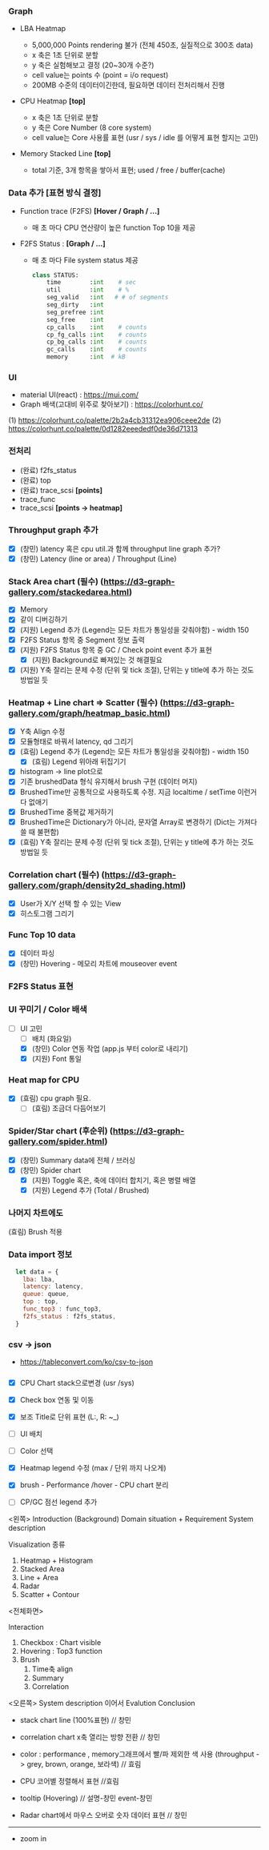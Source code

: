 ### Graph
- LBA Heatmap
  - 5,000,000 Points rendering 불가 (전체 450초, 실질적으로 300초 data)
  - x 축은 1초 단위로 분할
  - y 축은 실험해보고 결정 (20~30개 수준?)
  - cell value는 points 수 (point = i/o request)
  - 200MB 수준의 데이터이긴한데, 필요하면 데이터 전처리해서 진행

- CPU Heatmap **[top]**
  - x 축은 1초 단위로 분할
  - y 축은 Core Number (8 core system)
  - cell value는 Core 사용률 표현 (usr / sys / idle 를 어떻게 표현 할지는 고민)

- Memory Stacked Line **[top]**
  - total 기준, 3개 항목을 쌓아서 표현; used / free / buffer(cache)

  
### Data 추가 [표현 방식 결정]
- Function trace (F2FS) **[Hover / Graph / ...]**
  - 매 초 마다 CPU 연산량이 높은 function Top 10을 제공
  
- F2FS Status : **[Graph / ...]**
  - 매 초 마다 File system status 제공
    ```python
    class STATUS:
        time        :int    # sec
        util        :int    # %
        seg_valid   :int   # # of segments
        seg_dirty   :int
        seg_prefree :int
        seg_free    :int
        cp_calls    :int    # counts
        cp_fg_calls :int    # counts
        cp_bg_calls :int    # counts
        gc_calls    :int    # counts
        memory      :int  # kB
    ```

### UI
- material UI(react) : https://mui.com/
- Graph 배색(고대비 위주로 찾아보기) : https://colorhunt.co/

(1) https://colorhunt.co/palette/2b2a4cb31312ea906ceee2de
(2) https://colorhunt.co/palette/0d1282eeededf0de36d71313

### 전처리
- (완료) f2fs_status
- (완료) top
- (완료) trace_scsi **[points]**
- trace_func
- trace_scsi **[points -> heatmap]**



### Throughput graph 추가
- [X] (창민) latency 혹은 cpu util.과 함께 throughput line graph 추가?
- [X] (창민) Latency (line or area) / Throughput (Line)
### Stack Area chart (필수) (https://d3-graph-gallery.com/stackedarea.html)
- [x] Memory
- [x] 같이 디버깅하기
- [X] (지원) Legend 추가 (Legend는 모든 차트가 통일성을 갖춰야함) - width 150
- [X] F2FS Status 항목 중 Segment 정보 출력
- [X] (지원) F2FS Status 항목 중 GC / Check point event 추가 표현
  - [X] (지원) Background로 빠져있는 것 해결필요
- [X] (지원) Y축 잘리는 문제 수정 (단위 및 tick 조절), 단위는 y title에 추가 하는 것도 방법일 듯
### Heatmap + Line chart => Scatter (필수) (https://d3-graph-gallery.com/graph/heatmap_basic.html)
- [x] Y축 Align 수정
- [x] 모듈형태로 바꿔서 latency, qd 그리기
- [X] (효림) Legend 추가 (Legend는 모든 차트가 통일성을 갖춰야함) - width 150
  - [X] (효림) Legend 위아래 뒤집기기
- [x] histogram -> line plot으로
- [x] 기존 brushedData 형식 유지해서 brush 구현 (데이터 머지)
- [x] BrushedTime만 공통적으로 사용하도록 수정. 지금 localtime / setTime 이런거 다 없애기
- [x] BrushedTime 중복값 제거하기
- [x] BrushedTime은 Dictionary가 아니라, 문자열 Array로 변경하기 (Dict는 가져다 쓸 때 불편함)
- [X] (효림) Y축 잘리는 문제 수정 (단위 및 tick 조절), 단위는 y title에 추가 하는 것도 방법일 듯
### Correlation chart (필수) (https://d3-graph-gallery.com/graph/density2d_shading.html)
- [x] User가 X/Y 선택 할 수 있는 View
- [x] 히스토그램 그리기
### Func Top 10 data
- [x] 데이터 파싱
- [x] (창민) Hovering - 메모리 차트에 mouseover event
### F2FS Status 표현
### UI 꾸미기 / Color 배색
- [ ] UI 고민
  - [ ] 배치 (화요일) 
  - [X] (창민) Color 연동 작업 (app.js 부터 color로 내리기)
  - [X] (지원) Font 통일
### Heat map for CPU
- [X] (효림) cpu graph 필요.
  - [ ] (효림) 조금더 다듬어보기
### Spider/Star chart (후순위) (https://d3-graph-gallery.com/spider.html)
- [X] (창민) Summary data에 전체 / 브러싱
- [X] (창민) Spider chart
  - [x] (지원) Toggle 혹은, 축에 데이터 합치기, 혹은 병렬 배열
  - [x] (지원) Legend 추가 (Total / Brushed)
### 나머지 차트에도 
(효림) Brush 적용
### Data import 정보
```javascript
  let data = {
    lba: lba,
    latency: latency,
    queue: queue,
    top : top,
    func_top3 : func_top3,
    f2fs_status : f2fs_status,
  }
```

 ### csv -> json
 - https://tableconvert.com/ko/csv-to-json
 

###
- [x] CPU Chart stack으로변경 (usr /sys)
- [x] Check box 연동 및 이동
- [x] 보조 Title로 단위 표현 (L:, R: ~_)
- [ ] UI 배치
- [ ] Color 선택
- [x] Heatmap legend 수정 (max / 단위 까지 나오게)
- [x] brush - Performance /hover - CPU chart  분리
- [ ] CP/GC 점선 legend 추가




<왼쪽>
Introduction (Background)
Domain situation + Requirement
System description

Visualization 종류
 1. Heatmap + Histogram
 2. Stacked Area
 3. Line + Area
 4. Radar
 5. Scatter + Contour

<전체화면>

Interaction
 1. Checkbox : Chart visible
 2. Hovering : Top3 function
 3. Brush
    1. Time축 align
    2. Summary
    3. Correlation

<오른쪽>
System description 이어서
Evalution
Conclusion


- stack chart line (100%표현) // 창민
- correlation chart x축 열리는 방향 전환 // 창민
- color : performance , memory그래프에서 빨/파 제외한 색 사용 (throughput -> grey, brown, orange, 보라색) // 효림 

- CPU 코어별 정렬해서 표현 //효림
- tooltip (Hovering) // 설명-창민 event-창민
- Radar chart에서 마우스 오버로 숫자 데이터 표현 // 창민
------------------------------------------------
- zoom in 



